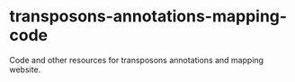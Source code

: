 # transposons-annotations-mapping-code
Code and other resources for transposons annotations and mapping website.